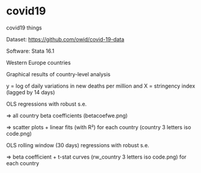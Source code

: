 # covid19
covid19 things

Dataset: https://github.com/owid/covid-19-data

Software: Stata 16.1

Western Europe countries

Graphical results of country-level analysis

y = log of daily variations in new deaths per million and X = stringency index (lagged by 14 days)

OLS regressions with robust s.e.

=> all country beta coefficients (betacoefwe.png)

=> scatter plots + linear fits (with R²) for each country (country 3 letters iso code.png)

OLS rolling window (30 days) regressions with robust s.e.

=> beta coefficient + t-stat curves (rw_country 3 letters iso code.png) for each country
